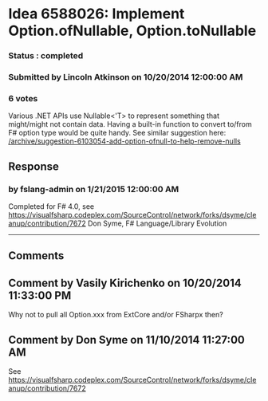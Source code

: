 # Idea 6588026: Implement Option.ofNullable, Option.toNullable #

### Status : completed

### Submitted by Lincoln Atkinson on 10/20/2014 12:00:00 AM

### 6 votes

Various .NET APIs use Nullable<'T> to represent something that might/might not contain data. Having a built-in function to convert to/from F# option type would be quite handy.
See similar suggestion here: [/archive/suggestion-6103054-add-option-ofnull-to-help-remove-nulls](/archive/suggestion-6103054-add-option-ofnull-to-help-remove-nulls.md)



## Response 
### by fslang-admin on 1/21/2015 12:00:00 AM

Completed for F# 4.0, see https://visualfsharp.codeplex.com/SourceControl/network/forks/dsyme/cleanup/contribution/7672
Don Syme, F# Language/Library Evolution

------------------------
## Comments


## Comment by Vasily Kirichenko on 10/20/2014 11:33:00 PM
Why not to pull all Option.xxx from ExtCore and/or FSharpx then?


## Comment by Don Syme on 11/10/2014 11:27:00 AM
See https://visualfsharp.codeplex.com/SourceControl/network/forks/dsyme/cleanup/contribution/7672

